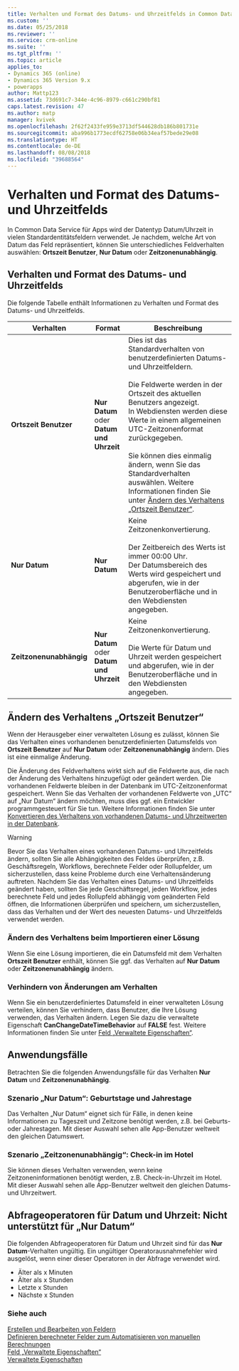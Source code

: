 ```yaml
---
title: Verhalten und Format des Datums- und Uhrzeitfelds in Common Data Service für Apps | Microsoft-Dokumentation
ms.custom: ''
ms.date: 05/25/2018
ms.reviewer: ''
ms.service: crm-online
ms.suite: ''
ms.tgt_pltfrm: ''
ms.topic: article
applies_to:
- Dynamics 365 (online)
- Dynamics 365 Version 9.x
- powerapps
author: Mattp123
ms.assetid: 73d691c7-344e-4c96-8979-c661c290bf81
caps.latest.revision: 47
ms.author: matp
manager: kvivek
ms.openlocfilehash: 2f62f2433fe959e3713df544628db186b801731e
ms.sourcegitcommit: aba996b1773ecdf62758e06b34eaf57bede29e08
ms.translationtype: HT
ms.contentlocale: de-DE
ms.lasthandoff: 08/08/2018
ms.locfileid: "39688564"
---
```

# <a name="behavior-and-format-of-the-date-and-time-field"></a>Verhalten und Format des Datums- und Uhrzeitfelds

In Common Data Service für Apps wird der Datentyp Datum/Uhrzeit in vielen Standardentitätsfeldern verwendet. Je nachdem, welche Art von Datum das Feld repräsentiert, können Sie unterschiedliches Feldverhalten auswählen: **Ortszeit Benutzer**, **Nur Datum** oder **Zeitzonenunabhängig**.  
  
<a name="Behavior"></a>   

## <a name="date-and-time-field-behavior-and-format"></a>Verhalten und Format des Datums- und Uhrzeitfelds  

Die folgende Tabelle enthält Informationen zu Verhalten und Format des Datums- und Uhrzeitfelds.  
  
|Verhalten|Format|Beschreibung|  
|--------------|------------|-------------------------------|  
|**Ortszeit Benutzer** |**Nur Datum**<br />oder<br />**Datum und Uhrzeit**|Dies ist das Standardverhalten von benutzerdefinierten Datums- und Uhrzeitfeldern.<br /><br />Die Feldwerte werden in der Ortszeit des aktuellen Benutzers angezeigt.<br />In Webdiensten werden diese Werte in einem allgemeinen UTC-Zeitzonenformat zurückgegeben.<br /><br />Sie können dies einmalig ändern, wenn Sie das Standardverhalten auswählen. Weitere Informationen finden Sie unter [Ändern des Verhaltens „Ortszeit Benutzer“](#change-user-local-behavior).|  
|**Nur Datum**|**Nur Datum**|Keine Zeitzonenkonvertierung.<br /><br />Der Zeitbereich des Werts ist immer 00:00 Uhr.<br />Der Datumsbereich des Werts wird gespeichert und abgerufen, wie in der Benutzeroberfläche und in den Webdiensten angegeben.|  
|**Zeitzonenunabhängig**|**Nur Datum**<br />oder<br />**Datum und Uhrzeit**|Keine Zeitzonenkonvertierung.<br /><br />Die Werte für Datum und Uhrzeit werden gespeichert und abgerufen, wie in der Benutzeroberfläche und in den Webdiensten angegeben.|  

## <a name="change-user-local-behavior"></a>Ändern des Verhaltens „Ortszeit Benutzer“

Wenn der Herausgeber einer verwalteten Lösung es zulässt, können Sie das Verhalten eines vorhandenen benutzerdefinierten Datumsfelds von **Ortszeit Benutzer** auf **Nur Datum** oder **Zeitzonenunabhängig** ändern. Dies ist eine einmalige Änderung.

Die Änderung des Feldverhaltens wirkt sich auf die Feldwerte aus, die nach der Änderung des Verhaltens hinzugefügt oder geändert werden. Die vorhandenen Feldwerte bleiben in der Datenbank im UTC-Zeitzonenformat gespeichert. Wenn Sie das Verhalten der vorhandenen Feldwerte von „UTC“ auf „Nur Datum“ ändern möchten, muss dies ggf. ein Entwickler programmgesteuert für Sie tun. Weitere Informationen finden Sie unter [Konvertieren des Verhaltens von vorhandenen Datums- und Uhrzeitwerten in der Datenbank](/dynamics365/customer-engagement/developer/behavior-format-date-time-attribute#convert-behavior-of-existing-date-and-time-values-in-the-database). 

> [!WARNING]
> Bevor Sie das Verhalten eines vorhandenen Datums- und Uhrzeitfelds ändern, sollten Sie alle Abhängigkeiten des Feldes überprüfen, z.B. Geschäftsregeln, Workflows, berechnete Felder oder Rollupfelder, um sicherzustellen, dass keine Probleme durch eine Verhaltensänderung auftreten. Nachdem Sie das Verhalten eines Datums- und Uhrzeitfelds geändert haben, sollten Sie jede Geschäftsregel, jeden Workflow, jedes berechnete Feld und jedes Rollupfeld abhängig vom geänderten Feld öffnen, die Informationen überprüfen und speichern, um sicherzustellen, dass das Verhalten und der Wert des neuesten Datums- und Uhrzeitfelds verwendet werden. 

### <a name="change-behavior-during-a-solution-import"></a>Ändern des Verhaltens beim Importieren einer Lösung

Wenn Sie eine Lösung importieren, die ein Datumsfeld mit dem Verhalten **Ortszeit Benutzer** enthält, können Sie ggf. das Verhalten auf **Nur Datum** oder **Zeitzonenunabhängig** ändern.  

### <a name="prevent-changing-behavior"></a>Verhindern von Änderungen am Verhalten

Wenn Sie ein benutzerdefiniertes Datumsfeld in einer verwalteten Lösung verteilen, können Sie verhindern, dass Benutzer, die Ihre Lösung verwenden, das Verhalten ändern. Legen Sie dazu die verwaltete Eigenschaft **CanChangeDateTimeBehavior** auf **FALSE** fest. Weitere Informationen finden Sie unter [Feld „Verwaltete Eigenschaften“](set-managed-properties-metadata.md#field-managed-properties).
  
## <a name="use-cases"></a>Anwendungsfälle

Betrachten Sie die folgenden Anwendungsfälle für das Verhalten **Nur Datum** und **Zeitzonenunabhängig**.

### <a name="date-only-scenario-birthdays-and-anniversaries"></a>Szenario „Nur Datum“: Geburtstage und Jahrestage

Das Verhalten „Nur Datum“ eignet sich für Fälle, in denen keine Informationen zu Tageszeit und Zeitzone benötigt werden, z.B. bei Geburts- oder Jahrestagen. Mit dieser Auswahl sehen alle App-Benutzer weltweit den gleichen Datumswert.  
  
### <a name="time-zone-independent-scenario-hotel-check-in"></a>Szenario „Zeitzonenunabhängig“: Check-in im Hotel

Sie können dieses Verhalten verwenden, wenn keine Zeitzoneninformationen benötigt werden, z.B. Check-in-Uhrzeit im Hotel. Mit dieser Auswahl sehen alle App-Benutzer weltweit den gleichen Datums- und Uhrzeitwert.  


## <a name="date-and-time-query-operators-not-supported-for-date-only-behavior"></a>Abfrageoperatoren für Datum und Uhrzeit: Nicht unterstützt für „Nur Datum“  

Die folgenden Abfrageoperatoren für Datum und Uhrzeit sind für das **Nur Datum**-Verhalten ungültig. Ein ungültiger Operatorausnahmefehler wird ausgelöst, wenn einer dieser Operatoren in der Abfrage verwendet wird.  
  
- Älter als x Minuten  
- Älter als x Stunden  
- Letzte x Stunden  
- Nächste x Stunden  

  
### <a name="see-also"></a>Siehe auch

[Erstellen und Bearbeiten von Feldern](create-edit-fields.md)<br />
[Definieren berechneter Felder zum Automatisieren von manuellen Berechnungen](define-calculated-fields.md)<br />
[Feld „Verwaltete Eigenschaften“](set-managed-properties-metadata.md#field-managed-properties)<br />
[Verwaltete Eigenschaften](solutions-overview.md#managed-properties)

